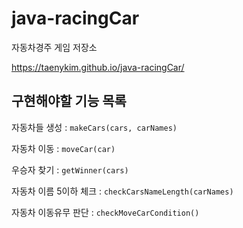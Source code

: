 # java-racingCar

자동차경주 게임 저장소

https://taenykim.github.io/java-racingCar/

## 구현해야할 기능 목록

자동차들 생성 : `makeCars(cars, carNames)`

자동차 이동 : `moveCar(car)`

우승자 찾기 : `getWinner(cars)`

자동차 이름 5이하 체크 : `checkCarsNameLength(carNames)`

자동차 이동유무 판단 : `checkMoveCarCondition()`
